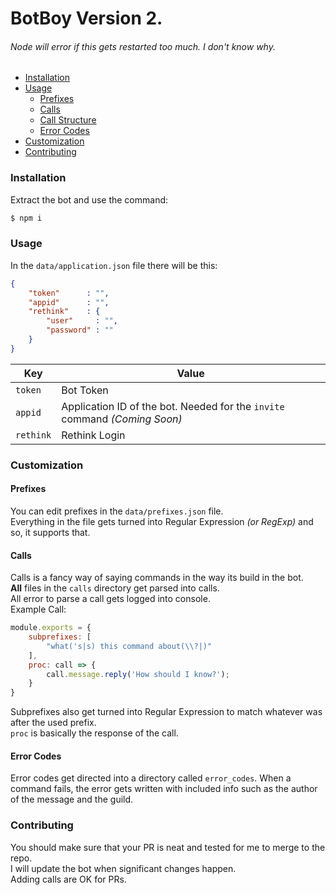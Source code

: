 # BotBoy Version 2.
###### Node will error if this gets restarted too much. I don't know why.
* [Installation](#installation)
* [Usage](#usage)
  * [Prefixes](#prefixes)
  * [Calls](#calls)
  * [Call Structure](#call-structure)
  * [Error Codes](#error-codes)
* [Customization](#customization)
* [Contributing](#contributing)

### Installation
Extract the bot and use the command:
```py
$ npm i
```

### Usage
In the `data/application.json` file there will be this:
```json
{
	"token"      : "",
	"appid"      : "",
	"rethink"    : {
		"user"     : "",
		"password" : ""
	}
}
```
| Key       | Value                                                                      |
|-----------|----------------------------------------------------------------------------|
| `token`   | Bot Token                                                                  |
| `appid`   | Application ID of the bot. Needed for the `invite` command *(Coming Soon)* |
| `rethink` | Rethink Login                                                              |

### Customization
#### Prefixes
You can edit prefixes in the `data/prefixes.json` file.  
Everything in the file gets turned into Regular Expression *(or RegExp)* and so, it supports that.
#### Calls
Calls is a fancy way of saying commands in the way its build in the bot.  
**All** files in the `calls` directory get parsed into calls.  
All error to parse a call gets logged into console.  
Example Call:  
```js
module.exports = {
	subprefixes: [
		"what('s|s) this command about(\\?|)"
	],
	proc: call => {
		call.message.reply('How should I know?');
	}
}
```
Subprefixes also get turned into Regular Expression to match whatever was after the used prefix.  
`proc` is basically the response of the call.
#### Error Codes
Error codes get directed into a directory called `error_codes`.
When a command fails, the error gets written with included info such as the author of the message and the guild.
### Contributing
You should make sure that your PR is neat and tested for me to merge to the repo.  
I will update the bot when significant changes happen.  
Adding calls are OK for PRs.
